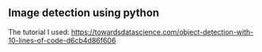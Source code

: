 ## Image detection using python
The tutorial I used:
https://towardsdatascience.com/object-detection-with-10-lines-of-code-d6cb4d86f606

